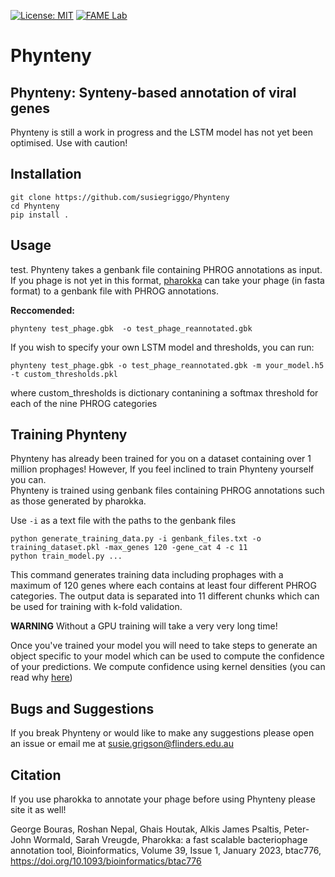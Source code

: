 [![License: MIT](https://img.shields.io/badge/License-MIT-yellow.svg)](https://opensource.org/licenses/MIT)
[![FAME Lab](https://img.shields.io/badge/Bioinformatics-EdwardsLab-03A9F4)](https://fame.flinders.edu.au/)


# Phynteny

## Phynteny: Synteny-based annotation of viral genes 

Phynteny is still a work in progress and the LSTM model has not yet been optimised. Use with caution! 

## Installation 

```
git clone https://github.com/susiegriggo/Phynteny
cd Phynteny 
pip install . 
```

## Usage 

test. Phynteny takes a genbank file containing PHROG annotations as input. If you phage is not yet in this format, [pharokka](https://github.com/gbouras13/pharokka) can take your phage (in fasta format) to a genbank file with PHROG annotations.  

**Reccomended:**  
```
phynteny test_phage.gbk  -o test_phage_reannotated.gbk 
```
If you wish to specify your own LSTM model and thresholds, you can run: 

```
phynteny test_phage.gbk -o test_phage_reannotated.gbk -m your_model.h5 -t custom_thresholds.pkl 
```
where custom_thresholds is dictionary contanining a softmax threshold for each of the nine PHROG categories 

## Training Phynteny 
Phynteny has already been trained for you on a dataset containing over 1 million prophages! However, If you feel inclined to train Phynteny yourself you can. <br> 
Phynteny is trained using genbank files containing PHROG annotations such as those generated by pharokka. 

Use `-i` as a text file with the paths to the genbank files 

```
python generate_training_data.py -i genbank_files.txt -o training_dataset.pkl -max_genes 120 -gene_cat 4 -c 11
python train_model.py ... 
```
This command generates training data including prophages with a maximum of 120 genes where each contains at least four different PHROG categories. The output data is separated into 11 different chunks which can be used for training with k-fold validation. 

**WARNING** Without a GPU training will take a very very long time! 

Once you've trained your model you will need to take steps to generate an object specific to your model which can be used to compute the confidence of your predictions. We compute confidence using kernel densities (you can read why [here](https://arxiv.org/abs/2207.06529))

## Bugs and Suggestions 
If you break Phynteny or would like to make any suggestions please open an issue or email me at susie.grigson@flinders.edu.au 

## Citation 
If you use pharokka to annotate your phage before using Phynteny please site it as well! <br> 

George Bouras, Roshan Nepal, Ghais Houtak, Alkis James Psaltis, Peter-John Wormald, Sarah Vreugde, Pharokka: a fast scalable bacteriophage annotation tool, Bioinformatics, Volume 39, Issue 1, January 2023, btac776, https://doi.org/10.1093/bioinformatics/btac776
